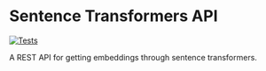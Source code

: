 # Sentence Transformers API

[![Tests](https://github.com/tefabi/sentence-transformers-api/actions/workflows/tests.yaml/badge.svg)](https://github.com/tefabi/sentence-transformers-api/actions/workflows/tests.yaml)

A REST API for getting embeddings through sentence transformers.

